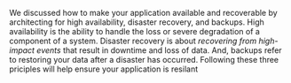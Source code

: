 We discussed how to make your application available and recoverable by architecting for high availability, disaster recovery, and backups. High availability is the ability to handle the loss or severe degradation of a component of a system. Disaster recovery is about *recovering from high-impact events* that result in downtime and loss of data. And, backups refer to restoring your data after a disaster has occurred. Following these three priciples will help ensure your application is resilant 
